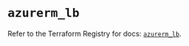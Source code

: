# `azurerm_lb`

Refer to the Terraform Registry for docs: [`azurerm_lb`](https://registry.terraform.io/providers/hashicorp/azurerm/3.100.0/docs/resources/lb).

